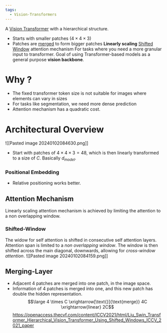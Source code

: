 ```yaml
---
tags:
  - Vision-Transformers
---
```

A [Vision Transformer](VisionTransformers(VIT)) with a hierarchical structure.
- Starts with smaller patches $(4\times4\times3)$
- Patches are [merged](SWIN#Merging-Layer) to form bigger patches
**Linearly scaling** [Shifted Window](SWIN#Shifted-Window) attention mechanism
For tasks where you need a more granular input to transformer. Goal of using Transformer-based models as a general purpose **vision backbone**.
# Why ?
- The fixed transformer token size is not suitable for images where elements can vary in sizes
- For tasks like segmentation, we need more dense prediction
- Attention mechanism has a quadratic cost.
# Architectural Overview
![[Pasted image 20240102084630.png]]
- Start with patches of $4 \times 4 \times 3 = 48$, which is then linearly transformed to a size of $C$. Basically $d_{model}$.
### Positional Embedding
- Relative positioning works better.
## Attention Mechanism
Linearly scaling attention mechanism is achieved by limiting the attention to a non overlapping window.
### Shifted-Window
The widow for self attention is shifted in consecutive self attention layers.
Attention span is limited to a *non overlapping window*. The window is then shifted across the main diagonal, downwards, allowing for *cross-window attention*.
![[Pasted image 20240102084159.png]]
## Merging-Layer
- Adjacent 4 patches are merged into one patch, in the image space.
- Information of 4 patches is merged into one, and this new patch has double the hidden representation.
$$\large 4 \times C \xrightarrow[\text{}]{\text{merge}} 4C \xrightarrow{linear} 2C$$
https://openaccess.thecvf.com/content/ICCV2021/html/Liu_Swin_Transformer_Hierarchical_Vision_Transformer_Using_Shifted_Windows_ICCV_2021_paper